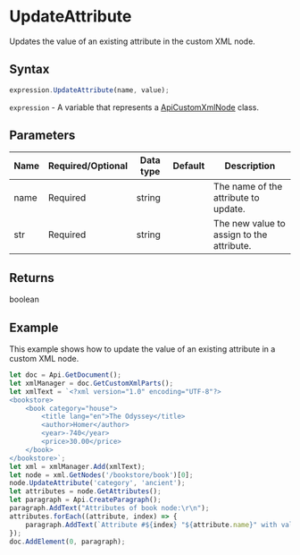 # UpdateAttribute

Updates the value of an existing attribute in the custom XML node.

## Syntax

```javascript
expression.UpdateAttribute(name, value);
```

`expression` - A variable that represents a [ApiCustomXmlNode](../ApiCustomXmlNode.md) class.

## Parameters

| **Name** | **Required/Optional** | **Data type** | **Default** | **Description** |
| ------------- | ------------- | ------------- | ------------- | ------------- |
name | Required | string |  | The name of the attribute to update. |
str | Required | string |  | The new value to assign to the attribute. |

## Returns

boolean

## Example

This example shows how to update the value of an existing attribute in a custom XML node.

```javascript editor-docx
let doc = Api.GetDocument();
let xmlManager = doc.GetCustomXmlParts();
let xmlText = `<?xml version="1.0" encoding="UTF-8"?>
<bookstore>
    <book category="house">
        <title lang="en">The Odyssey</title>
        <author>Homer</author>
        <year>-740</year>
        <price>30.00</price>
    </book>
</bookstore>`;
let xml = xmlManager.Add(xmlText);
let node = xml.GetNodes('/bookstore/book')[0];
node.UpdateAttribute('category', 'ancient');
let attributes = node.GetAttributes();
let paragraph = Api.CreateParagraph();
paragraph.AddText("Attributes of book node:\r\n");
attributes.forEach((attribute, index) => {
    paragraph.AddText(`Attribute #${index} "${attribute.name}" with value: ${attribute.value}\r\n`);
});
doc.AddElement(0, paragraph);
```
